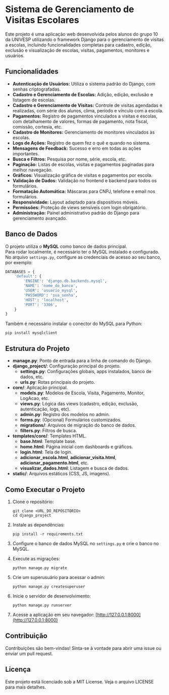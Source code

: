 # Sistema de Gerenciamento de Visitas Escolares

Este projeto é uma aplicação web desenvolvida pelos alunos do grupo 10 da UNIVESP utilizando o framework Django para o gerenciamento de visitas a escolas, incluindo funcionalidades completas para cadastro, edição, exclusão e visualização de escolas, visitas, pagamentos, monitores e usuários.

## Funcionalidades

- **Autenticação de Usuários:** Utiliza o sistema padrão do Django, com senhas criptografadas.
- **Cadastro e Gerenciamento de Escolas:** Adição, edição, exclusão e listagem de escolas.
- **Cadastro e Gerenciamento de Visitas:** Controle de visitas agendadas e realizadas, com série dos alunos, clima, período e vínculo com a escola.
- **Pagamentos:** Registro de pagamentos vinculados a visitas e escolas, com detalhamento de valores, formas de pagamento, nota fiscal, comissão, cortesia, etc.
- **Cadastro de Monitores:** Gerenciamento de monitores vinculados às escolas.
- **Logs de Ações:** Registro de quem fez o quê e quando no sistema.
- **Mensagens de Feedback:** Sucesso e erro em todas as ações importantes.
- **Busca e Filtros:** Pesquisa por nome, série, escola, etc.
- **Paginação:** Listas de escolas, visitas e pagamentos paginadas para melhor navegação.
- **Gráficos:** Visualização gráfica de visitas e pagamentos por escola.
- **Validação de Dados:** Validação no frontend e backend para todos os formulários.
- **Formatação Automática:** Máscaras para CNPJ, telefone e email nos formulários.
- **Responsividade:** Layout adaptado para dispositivos móveis.
- **Permissões:** Proteção de views sensíveis com login obrigatório.
- **Administração:** Painel administrativo padrão do Django para gerenciamento avançado.

## Banco de Dados

O projeto utiliza o **MySQL** como banco de dados principal.  
Para rodar localmente, é necessário ter o MySQL instalado e configurado.  
No arquivo `settings.py`, configure as credenciais de acesso ao seu banco, por exemplo:

```python
DATABASES = {
    'default': {
        'ENGINE': 'django.db.backends.mysql',
        'NAME': 'nome_do_banco',
        'USER': 'usuario_mysql',
        'PASSWORD': 'sua_senha',
        'HOST': 'localhost',
        'PORT': '3306',
    }
}
```

Também é necessário instalar o conector do MySQL para Python:
```
pip install mysqlclient
```

## Estrutura do Projeto

- **manage.py**: Ponto de entrada para a linha de comando do Django.
- **django_project/**: Configuração principal do projeto.
  - **settings.py**: Configurações globais, apps instalados, banco de dados, etc.
  - **urls.py**: Rotas principais do projeto.
- **core/**: Aplicação principal.
  - **models.py**: Modelos de Escola, Visita, Pagamento, Monitor, LogAcao, etc.
  - **views.py**: Lógica das views (cadastro, edição, exclusão, autenticação, logs, etc).
  - **admin.py**: Registro dos modelos no admin.
  - **forms.py**: (Opcional) Formulários customizados.
  - **migrations/**: Arquivos de migração do banco de dados.
  - **filters.py**: Filtros de busca.
- **templates/core/**: Templates HTML.
  - **base.html**: Template base.
  - **home.html**: Página inicial com dashboards e gráficos.
  - **login.html**: Tela de login.
  - **adicionar_escola.html**, **adicionar_visita.html**, **adicionar_pagamento.html**, etc.
  - **visualizar_dados.html**: Listagem e busca de dados.
- **static/**: Arquivos estáticos (CSS, JS, imagens).

## Como Executar o Projeto

1. Clone o repositório:
   ```
   git clone <URL_DO_REPOSITORIO>
   cd django_project
   ```

2. Instale as dependências:
   ```
   pip install -r requirements.txt
   ```

3. Configure o banco de dados MySQL no `settings.py` e crie o banco no MySQL.

4. Execute as migrações:
   ```
   python manage.py migrate
   ```

5. Crie um superusuário para acessar o admin:
   ```
   python manage.py createsuperuser
   ```

6. Inicie o servidor de desenvolvimento:
   ```
   python manage.py runserver
   ```

7. Acesse a aplicação em seu navegador: [http://127.0.0.1:8000](http://127.0.0.1:8000)

## Contribuição

Contribuições são bem-vindas! Sinta-se à vontade para abrir uma issue ou enviar um pull request.

## Licença

Este projeto está licenciado sob a MIT License. Veja o arquivo LICENSE para mais detalhes.
